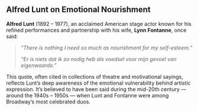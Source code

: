 ## Alfred Lunt on Emotional Nourishment

**Alfred Lunt** (1892 – 1977), an acclaimed American stage actor known for his refined performances and partnership with his wife, **Lynn Fontanne**, once said:

> *“There is nothing I need so much as nourishment for my self-esteem.”*
> 
> *“Er is niets dat ik zo nodig heb als voedsel voor mijn gevoel van eigenwaarde.”*

This quote, often cited in collections of theatre and motivational sayings, reflects Lunt’s deep awareness of the emotional vulnerability behind artistic expression.
It’s believed to have been said during the mid-20th century — around the 1940s – 1950s — when Lunt and Fontanne were among Broadway’s most celebrated duos.
